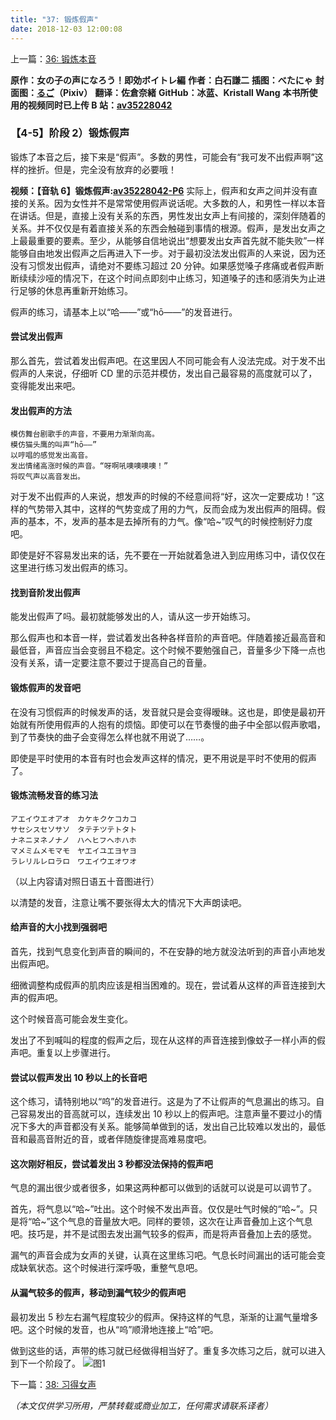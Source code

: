```yaml
---
title: "37: 锻炼假声"
date: 2018-12-03 12:00:08
---
```


上一篇：[36: 锻炼本音](33.md)

**原作：女の子の声になろう！即効ボイトレ編**
**作者：白石謙二**
**插图：べたにゃ**
**封面图：[るご](https://www.pixiv.net/users/217058)（Pixiv）**
**翻译：佐倉奈緒**
**GitHub：冰蓝、Kristall Wang**
**本书所使用的视频同时已上传 B 站：[av35228042](https://www.bilibili.com/video/av35228042)**

### 【4-5】阶段 2）锻炼假声

锻炼了本音之后，接下来是“假声”。多数的男性，可能会有“我可发不出假声啊”这样的挫折。但是，完全没有放弃的必要哦！

**视频：【音轨 6】锻炼假声:[av35228042-P6](https://www.bilibili.com/video/av35228042/?p=6)**
实际上，假声和女声之间并没有直接的关系。因为女性并不是常常使用假声说话呢。大多数的人，和男性一样以本音在讲话。但是，直接上没有关系的东西，男性发出女声上有间接的，深刻伴随着的关系。并不仅仅是有着直接关系的东西会触碰到事情的根源。假声，是发出女声之上最最重要的要素。至少，从能够自信地说出“想要发出女声首先就不能失败”一样能够自由地发出假声之后再进入下一步。对于最初没法发出假声的人来说，因为还没有习惯发出假声，请绝对不要练习超过 20 分钟。如果感觉嗓子疼痛或者假声断断续续沙哑的情况下，在这个时间点即刻中止练习，知道嗓子的违和感消失为止进行足够的休息再重新开始练习。

假声的练习，请基本上以“哈——”或“hō——”的发音进行。

#### 尝试发出假声

那么首先，尝试着发出假声吧。在这里因人不同可能会有人没法完成。对于发不出假声的人来说，仔细听 CD 里的示范并模仿，发出自己最容易的高度就可以了，变得能发出来吧。

#### 发出假声的方法

    模仿舞台剧歌手的声音，不要用力渐渐向高。
    模仿猫头鹰的叫声“hō——”
    以哼唱的感觉发出高音。
    发出情绪高涨时候的声音。“呀啊吼噢噢噢噢！”
    将叹气声以高音发出。

对于发不出假声的人来说，想发声的时候的不经意间将“好，这次一定要成功！”这样的气势带入其中，这样的气势变成了用的力气，反而会成为发出假声的阻碍。假声的基本，不，发声的基本是去掉所有的力气。像“哈~”叹气的时候控制好力度吧。

即使是好不容易发出来的话，先不要在一开始就着急进入到应用练习中，请仅仅在这里进行练习发出假声的练习。

#### 找到音阶发出假声

能发出假声了吗。最初就能够发出的人，请从这一步开始练习。

那么假声也和本音一样，尝试着发出各种各样音阶的声音吧。伴随着接近最高音和最低音，声音应当会变弱且不稳定。这个时候不要勉强自己，音量多少下降一点也没有关系，请一定要注意不要过于提高自己的音量。

#### 锻炼假声的发音吧

在没有习惯假声的时候发声的话，发音就只是会变得暧昧。这也是，即使是最初开始就有所使用假声的人抱有的烦恼。即使可以在节奏慢的曲子中全部以假声歌唱，到了节奏快的曲子会变得怎么样也就不用说了……。

即使是平时使用的本音有时也会发声这样的情况，更不用说是平时不使用的假声了。

#### 锻炼流畅发音的练习法

    アエイウエオアオ　カケキクケコカコ
    サセシスセソサソ　タテチツテトタト
    ナネニヌネノナノ　ハヘヒフヘホハホ
    マメミムメモマモ　ヤエイユエヨヤヨ
    ラレリルレロラロ　ワエイウエオワオ

（以上内容请对照日语五十音图进行）

以清楚的发音，注意让嘴不要张得太大的情况下大声朗读吧。

#### 给声音的大小找到强弱吧

首先，找到气息变化到声音的瞬间的，不在安静的地方就没法听到的声音小声地发出假声吧。

细微调整构成假声的肌肉应该是相当困难的。现在，尝试着从这样的声音连接到大声的假声吧。

这个时候音高可能会发生变化。

发出了不到喊叫的程度的假声之后，现在从这样的声音连接到像蚊子一样小声的假声吧。重复以上步骤进行。

#### 尝试以假声发出 10 秒以上的长音吧

这个练习，请特别地以“呜”的发音进行。这是为了不让假声的气息漏出的练习。自己容易发出的音高就可以，连续发出 10 秒以上的假声吧。注意声量不要过小的情况下多大的声音都没有关系。能够简单做到的话，发出自己比较难以发出的，最低音和最高音附近的音，或者伴随旋律提高难易度吧。

#### 这次刚好相反，尝试着发出 3 秒都没法保持的假声吧

气息的漏出很少或者很多，如果这两种都可以做到的话就可以说是可以调节了。

首先，将气息以“哈~”吐出。这个时候不发出声音。仅仅是吐气时候的“哈~”。只是将“哈~”这个气息的音量放大吧。同样的要领，这次在让声音叠加上这个气息吧。技巧是，并不是试图去发出漏气较多的假声，而是将声音叠加上去的感觉。

漏气的声音会成为女声的关键，认真在这里练习吧。气息长时间漏出的话可能会变成缺氧状态。这个时候进行深呼吸，重整气息吧。

#### 从漏气较多的假声，移动到漏气较少的假声吧

最初发出 5 秒左右漏气程度较少的假声。保持这样的气息，渐渐的让漏气量增多吧。这个时候的发音，也从“呜”顺滑地连接上“哈”吧。

做到这些的话，声带的练习就已经做得相当好了。重复多次练习之后，就可以进入到下一个阶段了。
![图1](/img/37/1.jpg)

下一篇：[38: 习得女声](35.md)

_（本文仅供学习所用，严禁转载或商业加工，任何需求请联系译者）_
